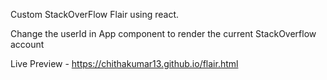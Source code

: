 Custom StackOverFlow Flair using react.

Change the userId in App component to render the current StackOverflow account

Live Preview - https://chithakumar13.github.io/flair.html
